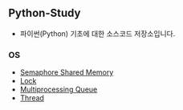 ## Python-Study

* 파이썬(Python) 기초에 대한 소스코드 저장소입니다.

### OS

* [Semaphore Shared Memory](/OS/Semaphore_shared_memory.py)
* [Lock](/OS/lock.py)
* [Multiprocessing Queue](/OS/multiprocessing_queue.py)
* [Thread](/OS/thread.py)
